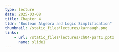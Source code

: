 ```yaml
---
type: lecture
date: 2025-03-08
title: Chapter 4
tldr: "Boolean Algebra and Logic Simplification"
thumbnail: /static_files/lectures/karnaugh.png
links:
    - url: /static_files/lectures/ch04-part1.pptx
      name: slide1
---
```

